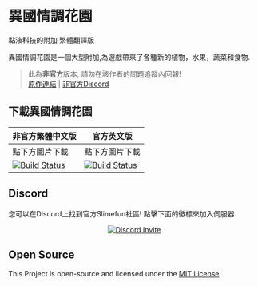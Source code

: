 # 異國情調花園
黏液科技的附加 繁體翻譯版<br>

異國情調花園是一個大型附加,為遊戲帶來了各種新的植物，水果，蔬菜和食物.<br>

> 此為**非官方**版本, 請勿在該作者的問題追蹤內回報! <br>
> [原作連結](https://github.com/TheBusyBiscuit/ExoticGarden) | [非官方Discord](https://discord.gg/GF4CwjFXT9)

## 下載異國情調花園
| 非官方繁體中文版 | 官方英文版 |
| -------- | -------- |
| 點下方圖片下載 | 點下方圖片下載 |
| [![Build Status](https://xMikux.github.io/builds/SlimeTraditionalTranslation/ExoticGarden/master/badge.svg)](https://xMikux.github.io/builds/SlimeTraditionalTranslation/ExoticGarden/master) | [![Build Status](https://thebusybiscuit.github.io/builds/TheBusyBiscuit/ExoticGarden/master/badge.svg)](https://thebusybiscuit.github.io/builds/TheBusyBiscuit/ExoticGarden/master) |


## Discord
您可以在Discord上找到官方Slimefun社區!
點擊下面的徵標來加入伺服器.
<p align="center">
  <a href="https://discord.gg/fsD4Bkh">
    <img src="https://img.shields.io/discord/565557184348422174?color=7289DA&label=Discord&style=for-the-badge" alt="Discord Invite"/>
  </a>
</p>

## Open Source
This Project is open-source and licensed under the [MIT License](https://github.com/TheBusyBiscuit/ExoticGarden/blob/master/LICENSE)
